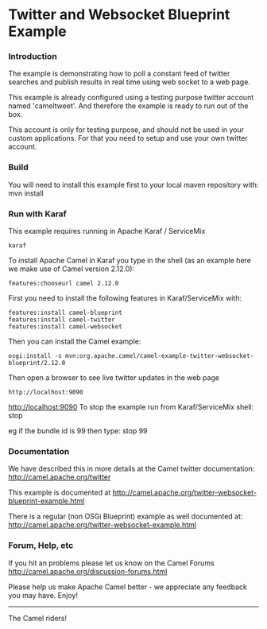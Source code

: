 # Twitter and Websocket Blueprint Example

### Introduction
The example is demonstrating how to poll a constant feed of twitter searches
and publish results in real time using web socket to a web page.

This example is already configured using a testing purpose twitter account named 'cameltweet'.
And therefore the example is ready to run out of the box.

This account is only for testing purpose, and should not be used in your custom applications.
For that you need to setup and use your own twitter account.

### Build
You will need to install this example first to your local maven repository with:
  mvn install

### Run with Karaf
This example requires running in Apache Karaf / ServiceMix

	karaf 
	
To install Apache Camel in Karaf you type in the shell (as an example here we make use of
Camel version 2.12.0):

	features:chooseurl camel 2.12.0

First you need to install the following features in Karaf/ServiceMix with:

	features:install camel-blueprint
	features:install camel-twitter
	features:install camel-websocket

Then you can install the Camel example:

	osgi:install -s mvn:org.apache.camel/camel-example-twitter-websocket-blueprint/2.12.0

Then open a browser to see live twitter updates in the web page
	
	http://localhost:9090
<http://localhost:9090>
To stop the example run from Karaf/ServiceMix shell:
  stop <bundle id>

eg if the bundle id is 99 then type:
  stop 99

### Documentation
We have described this in more details at the Camel twitter documentation: <http://camel.apache.org/twitter>

This example is documented at <http://camel.apache.org/twitter-websocket-blueprint-example.html>

There is a regular (non OSGi Blueprint) example as well documented at: <http://camel.apache.org/twitter-websocket-example.html>

### Forum, Help, etc 

If you hit an problems please let us know on the Camel Forums <http://camel.apache.org/discussion-forums.html>

Please help us make Apache Camel better - we appreciate any feedback you may
have.  Enjoy!


------------------------
The Camel riders!
